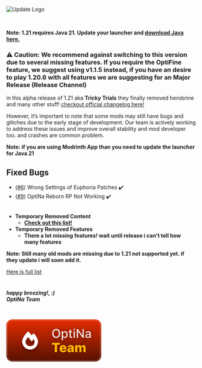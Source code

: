 ![Update Logo](https://github.com/OptiNa-Team/OptiNa-Reborn/blob/preview-build-1.2.0/update_banners/special_banner_for_tricky_trials.png?raw=true)

<br>

**Note: 1.21 requires Java 21. Update your launcher and [download Java here.](https://www.oracle.com/in/java/technologies/downloads/)**

### ⚠️ Caution: **We recommend against switching to this version due to several missing features. If you require the OptiFine feature, we suggest using v1.1.5 instead, if you have an desire to play 1.20.6 with all features we are suggesting for an Major Release (Release Channel)**

in this alpha release of 1.21 aka **Tricky Trials** they finally removed herobrine and many other stuff! [checkout official changelog here!](https://www.minecraft.net/en-us/article/minecraft-java-edition-1-21)

However, it’s important to note that some mods may still have bugs and glitches due to the early stage of development. Our team is actively working to address these issues and improve overall stability and mod developer too. and crashes are common problem.


**Note: if you are using Modrinth App than you need to update the launcher for Java 21**
## Fixed Bugs
- ([#6](https://github.com/OptiNa-Team/OptiNa-Reborn/issues/6)) Wrong Settings of Euphoria Patches ✔️
- ([#9](https://github.com/OptiNa-Team/OptiNa-Reborn/issues/9)) OptiNa Reborn RP Not Working ✔️


##
- **Temporary Removed Content**
    - **[Check out this list!](https://github.com/OptiNa-Team/OptiNa-Reborn/issues/8)**
- **Temporary Removed Features**
    - **There a lot missing features! wait until release i can't tell how many features**
      
**Note: Still many old mods are missing due to 1.21 not supported yet. if they update i will soon add it.**

[Here is full list](https://github.com/OptiNa-Team/OptiNa-Reborn/issues/1)
 #
 
***happy breezing!, :)*** <br>
***OptiNa Team***

<br>

![OptiNa Team](https://raw.githubusercontent.com/NotAGanesh/OptiNa-Team/c834c07242f36d99bc07b4e6b1219cd71d7470e0/badges/cozy.svg)
